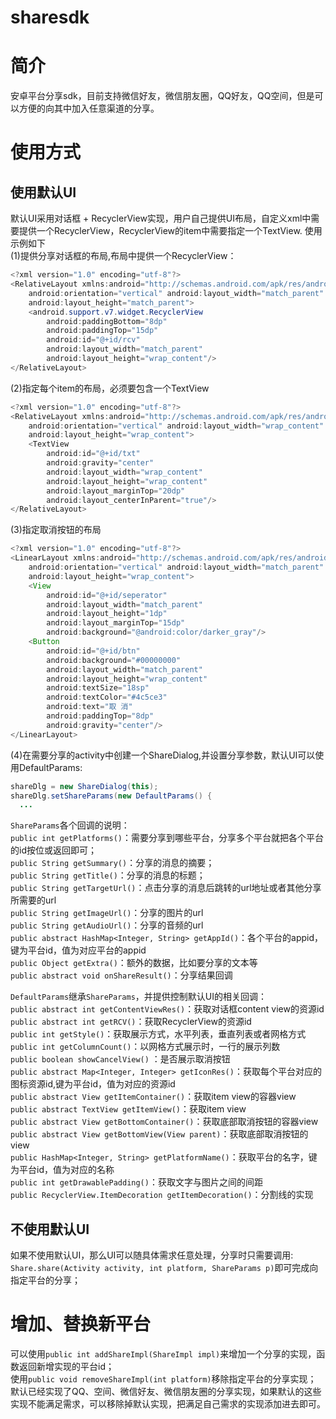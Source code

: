 sharesdk
================

# 简介
安卓平台分享sdk，目前支持微信好友，微信朋友圈，QQ好友，QQ空间，但是可以方便的向其中加入任意渠道的分享。

# 使用方式
## 使用默认UI
默认UI采用对话框 + RecyclerView实现，用户自己提供UI布局，自定义xml中需要提供一个RecyclerView，RecyclerView的item中需要指定一个TextView.
使用示例如下<br/>
(1)提供分享对话框的布局,布局中提供一个RecyclerView：
```Java
<?xml version="1.0" encoding="utf-8"?>
<RelativeLayout xmlns:android="http://schemas.android.com/apk/res/android"
    android:orientation="vertical" android:layout_width="match_parent"
    android:layout_height="match_parent">
    <android.support.v7.widget.RecyclerView
        android:paddingBottom="8dp"
        android:paddingTop="15dp"
        android:id="@+id/rcv"
        android:layout_width="match_parent"
        android:layout_height="wrap_content"/>
</RelativeLayout>
```

(2)指定每个item的布局，必须要包含一个TextView
```Java
<?xml version="1.0" encoding="utf-8"?>
<RelativeLayout xmlns:android="http://schemas.android.com/apk/res/android"
    android:orientation="vertical" android:layout_width="wrap_content"
    android:layout_height="wrap_content">
    <TextView
        android:id="@+id/txt"
        android:gravity="center"
        android:layout_width="wrap_content"
        android:layout_height="wrap_content"
        android:layout_marginTop="20dp"
        android:layout_centerInParent="true"/>
</RelativeLayout>
```

(3)指定取消按钮的布局
```Java
<?xml version="1.0" encoding="utf-8"?>
<LinearLayout xmlns:android="http://schemas.android.com/apk/res/android"
    android:orientation="vertical" android:layout_width="match_parent"
    android:layout_height="wrap_content">
    <View
        android:id="@+id/seperator"
        android:layout_width="match_parent"
        android:layout_height="1dp"
        android:layout_marginTop="15dp"
        android:background="@android:color/darker_gray"/>
    <Button
        android:id="@+id/btn"
        android:background="#00000000"
        android:layout_width="match_parent"
        android:layout_height="wrap_content"
        android:textSize="18sp"
        android:textColor="#4c5ce3"
        android:text="取 消"
        android:paddingTop="8dp"
        android:gravity="center"/>
</LinearLayout>
```

(4)在需要分享的activity中创建一个ShareDialog,并设置分享参数，默认UI可以使用DefaultParams:
```Java
shareDlg = new ShareDialog(this);
shareDlg.setShareParams(new DefaultParams() {
  ...
```

`ShareParams`各个回调的说明：<br/>
  `public int getPlatforms()`：需要分享到哪些平台，分享多个平台就把各个平台的id按位或返回即可；<br/>
  `public String getSummary()`：分享的消息的摘要；<br/>
  `public String getTitle()`：分享的消息的标题；<br/>
  `public String getTargetUrl()`：点击分享的消息后跳转的url地址或者其他分享所需要的url<br/>
  `public String getImageUrl()`：分享的图片的url<br/>
  `public String getAudioUrl()`：分享的音频的url<br/>
  `public abstract HashMap<Integer, String> getAppId()`：各个平台的appid，键为平台id，值为对应平台的appid<br/>
  `public Object getExtra()`：额外的数据，比如要分享的文本等<br/>
  `public abstract void onShareResult()`：分享结果回调<br/>

`DefaultParams`继承`ShareParams`，并提供控制默认UI的相关回调：<br/>
  `public abstract int getContentViewRes()`：获取对话框content view的资源id<br/>
  `public abstract int getRCV()`：获取RecyclerView的资源id<br/>
  `public int getStyle()`：获取展示方式，水平列表，垂直列表或者网格方式<br/>
  `public int getColumnCount()`：以网格方式展示时，一行的展示列数<br/>
  `public boolean showCancelView()` ：是否展示取消按钮<br/>
  `public abstract Map<Integer, Integer> getIconRes()`：获取每个平台对应的图标资源id,键为平台id，值为对应的资源id<br/>
  `public abstract View getItemContainer()`：获取item view的容器view<br/>
  `public abstract TextView getItemView()`：获取item view<br/>
  `public abstract View getBottomContainer()`：获取底部取消按钮的容器view<br/>
  `public abstract View getBottomView(View parent)`：获取底部取消按钮的view<br/>
  `public HashMap<Integer, String> getPlatformName()`：获取平台的名字，键为平台id，值为对应的名称<br/>
  `public int getDrawablePadding()`：获取文字与图片之间的间距<br/>
  `public RecyclerView.ItemDecoration getItemDecoration()`：分割线的实现<br/>
  
## 不使用默认UI
  如果不使用默认UI，那么UI可以随具体需求任意处理，分享时只需要调用:
  `Share.share(Activity activity, int platform, ShareParams p)`即可完成向指定平台的分享；
  
# 增加、替换新平台
可以使用`public int addShareImpl(ShareImpl impl)`来增加一个分享的实现，函数返回新增实现的平台id；<br/>
使用`public void removeShareImpl(int platform)`移除指定平台的分享实现；<br/>
默认已经实现了QQ、空间、微信好友、微信朋友圈的分享实现，如果默认的这些实现不能满足需求，可以移除掉默认实现，把满足自己需求的实现添加进去即可。
